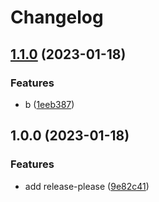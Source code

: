 # Changelog

## [1.1.0](https://github.com/ijin/releases/compare/v1.0.0...v1.1.0) (2023-01-18)


### Features

* b ([1eeb387](https://github.com/ijin/releases/commit/1eeb387d844513c381b6c09b15e07f589ef747f4))

## 1.0.0 (2023-01-18)


### Features

* add release-please ([9e82c41](https://github.com/ijin/releases/commit/9e82c415c0685493e643aeaf24fb9cff709d6b82))

